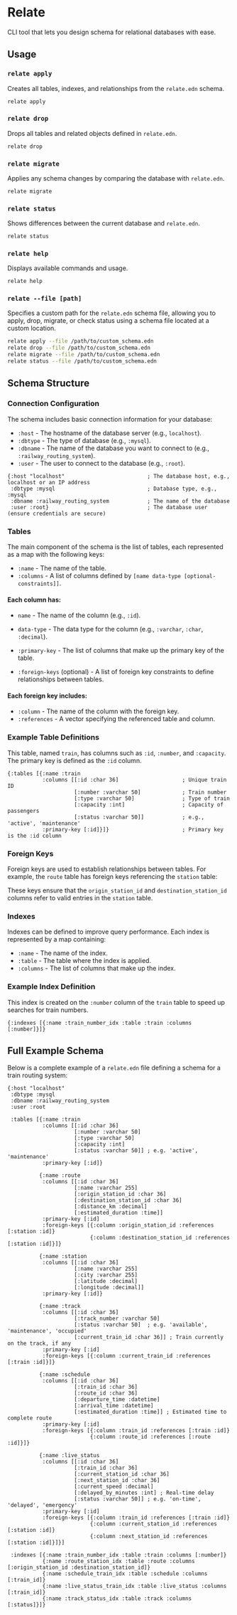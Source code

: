 # Relate
CLI tool that lets you design schema for relational databases with ease.

## Usage

### `relate apply`
Creates all tables, indexes, and relationships from the `relate.edn` schema.

```bash
relate apply
```

### `relate drop`
Drops all tables and related objects defined in `relate.edn`.

```bash
relate drop
```

### `relate migrate`
Applies any schema changes by comparing the database with `relate.edn`.

```bash
relate migrate
```

### `relate status`
Shows differences between the current database and `relate.edn`.

```bash
relate status
```

### `relate help`
Displays available commands and usage.

```bash
relate help
```

### `relate --file [path]`
Specifies a custom path for the `relate.edn` schema file, allowing you to apply, drop, migrate, or check status using a schema file located at a custom location.

```bash
relate apply --file /path/to/custom_schema.edn
relate drop --file /path/to/custom_schema.edn
relate migrate --file /path/to/custom_schema.edn
relate status --file /path/to/custom_schema.edn
``` 


## Schema Structure

### Connection Configuration

The schema includes basic connection information for your database:

- `:host` - The hostname of the database server (e.g., `localhost`).
- `:dbtype` - The type of database (e.g., `:mysql`).
- `:dbname` - The name of the database you want to connect to (e.g., `:railway_routing_system`).
- `:user` - The user to connect to the database (e.g., `:root`).

```edn
{:host "localhost"                          ; The database host, e.g., localhost or an IP address
 :dbtype :mysql                             ; Database type, e.g., :mysql
 :dbname :railway_routing_system            ; The name of the database
 :user :root}                               ; The database user (ensure credentials are secure)
```

### Tables

The main component of the schema is the list of tables, each represented as a map with the following keys:

- `:name` - The name of the table.
- `:columns` - A list of columns defined by `[name data-type [optional-constraints]]`.

#### Each column has:

- `name` - The name of the column (e.g., `:id`).
- `data-type` - The data type for the column (e.g., `:varchar`, `:char`, `:decimal`).

- `:primary-key` - The list of columns that make up the primary key of the table.
- `:foreign-keys` (optional) - A list of foreign key constraints to define relationships between tables.

#### Each foreign key includes:

- `:column` - The name of the column with the foreign key.
- `:references` - A vector specifying the referenced table and column.

### Example Table Definitions

This table, named `train`, has columns such as `:id`, `:number`, and `:capacity`. The primary key is defined as the `:id` column.

```edn
{:tables [{:name :train
           :columns [[:id :char 36]                    ; Unique train ID
                     [:number :varchar 50]             ; Train number
                     [:type :varchar 50]               ; Type of train
                     [:capacity :int]                  ; Capacity of passengers
                     [:status :varchar 50]]            ; e.g., 'active', 'maintenance'
           :primary-key [:id]}]}                       ; Primary key is the :id column
```

### Foreign Keys

Foreign keys are used to establish relationships between tables. For example, the `route` table has foreign keys referencing the `station` table:

These keys ensure that the `origin_station_id` and `destination_station_id` columns refer to valid entries in the `station` table.

### Indexes

Indexes can be defined to improve query performance. Each index is represented by a map containing:

- `:name` - The name of the index.
- `:table` - The table where the index is applied.
- `:columns` - The list of columns that make up the index.

### Example Index Definition

This index is created on the `:number` column of the `train` table to speed up searches for train numbers.
```edn
{:indexes [{:name :train_number_idx :table :train :columns [:number]}]}
```

## Full Example Schema

Below is a complete example of a `relate.edn` file defining a schema for a train routing system:

```edn
{:host "localhost"
 :dbtype :mysql
 :dbname :railway_routing_system
 :user :root

 :tables [{:name :train
           :columns [[:id :char 36]
                     [:number :varchar 50]
                     [:type :varchar 50]
                     [:capacity :int]
                     [:status :varchar 50]] ; e.g. 'active', 'maintenance'
           :primary-key [:id]}

          {:name :route
           :columns [[:id :char 36]
                     [:name :varchar 255]
                     [:origin_station_id :char 36]
                     [:destination_station_id :char 36]
                     [:distance_km :decimal]
                     [:estimated_duration :time]]
           :primary-key [:id]
           :foreign-keys [{:column :origin_station_id :references [:station :id]}
                          {:column :destination_station_id :references [:station :id]}]}

          {:name :station
           :columns [[:id :char 36]
                     [:name :varchar 255]
                     [:city :varchar 255]
                     [:latitude :decimal]
                     [:longitude :decimal]]
           :primary-key [:id]}

          {:name :track
           :columns [[:id :char 36]
                     [:track_number :varchar 50]
                     [:status :varchar 50]  ; e.g. 'available', 'maintenance', 'occupied'
                     [:current_train_id :char 36]] ; Train currently on the track, if any
           :primary-key [:id]
           :foreign-keys [{:column :current_train_id :references [:train :id]}]}

          {:name :schedule
           :columns [[:id :char 36]
                     [:train_id :char 36]
                     [:route_id :char 36]
                     [:departure_time :datetime]
                     [:arrival_time :datetime]
                     [:estimated_duration :time]] ; Estimated time to complete route
           :primary-key [:id]
           :foreign-keys [{:column :train_id :references [:train :id]}
                          {:column :route_id :references [:route :id]}]}

          {:name :live_status
           :columns [[:id :char 36]
                     [:train_id :char 36]
                     [:current_station_id :char 36]
                     [:next_station_id :char 36]
                     [:current_speed :decimal]
                     [:delayed_by_minutes :int] ; Real-time delay
                     [:status :varchar 50]] ; e.g. 'on-time', 'delayed', 'emergency'
           :primary-key [:id]
           :foreign-keys [{:column :train_id :references [:train :id]}
                          {:column :current_station_id :references [:station :id]}
                          {:column :next_station_id :references [:station :id]}]}]

 :indexes [{:name :train_number_idx :table :train :columns [:number]}
           {:name :route_station_idx :table :route :columns [:origin_station_id :destination_station_id]}
           {:name :schedule_train_idx :table :schedule :columns [:train_id]}
           {:name :live_status_train_idx :table :live_status :columns [:train_id]}
           {:name :track_status_idx :table :track :columns [:status]}]}
```
